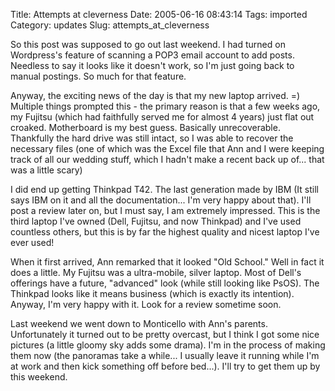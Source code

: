 Title: Attempts at cleverness
Date: 2005-06-16 08:43:14
Tags: imported
Category: updates
Slug: attempts_at_cleverness

So this post was supposed to go out last weekend.  I had turned on Wordpress's feature of scanning a POP3 email account  to add posts.  Needless to say it looks like it doesn't work, so I'm just going back to manual postings.  So much for that feature.

Anyway, the exciting news of the day is that my new laptop arrived. =) Multiple things prompted this - the primary reason is that a few weeks ago, my Fujitsu (which had faithfully served me for almost 4 years) just
flat out croaked.  Motherboard is my best guess.  Basically unrecoverable.  Thankfully the hard drive was still intact, so I was able to recover the necessary files (one of which was the Excel file that Ann and I were keeping track of all our wedding stuff, which I hadn't make a recent back up of... that was a little scary)

I did end up getting Thinkpad T42.  The last generation made by IBM (It still says IBM on it and all the documentation... I'm very happy about that).  I'll post a review later on, but I must say, I am extremely
impressed.  This is the third laptop I've owned (Dell, Fujitsu, and now Thinkpad) and I've used countless others, but this is by far the highest quality and nicest laptop I've ever used!

When it first arrived, Ann remarked that it looked "Old School."  Well in fact it does a little.  My Fujitsu was a ultra-mobile, silver laptop.  Most of Dell's offerings have a future, "advanced" look (while still looking like PsOS).  The Thinkpad looks like it means business (which is exactly its intention).  Anyway, I'm very happy with it.  Look for a review sometime soon.

Last weekend we went down to Monticello with Ann's parents.  Unfortunately it turned out to be pretty overcast, but I think I got some nice pictures (a little gloomy sky adds some drama).  I'm in the process of making them now (the panoramas take a while... I usually leave it running while I'm at work and then kick something off before bed...).  I'll try to get them up by this weekend.

